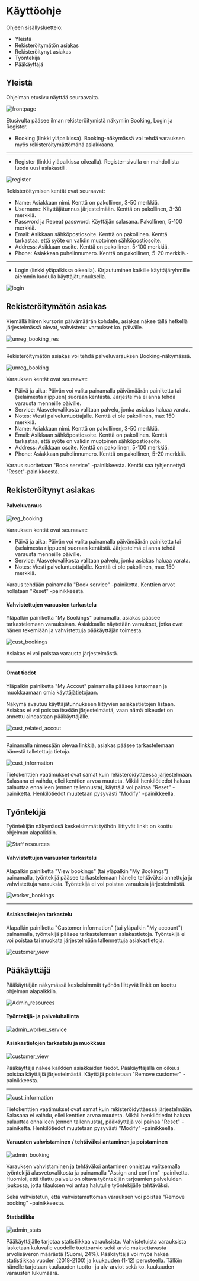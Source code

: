 # Käyttöohje

Ohjeen sisällysluettelo:
- Yleistä
- Rekisteröitymätön asiakas
- Rekisteröitynyt asiakas
- Työntekijä
- Pääkäyttäjä

## Yleistä

Ohjelman etusivu näyttää seuraavalta.

![frontpage](https://github.com/sokkanen/TSOHA_OL_Booking/blob/master/documentation/Images/frontpage.jpg)

Etusivulta pääsee ilman rekisteröitymistä näkymiin Booking, Login ja Register.

* Booking (linkki yläpalkissa). Booking-näkymässä voi tehdä varauksen myös rekisteröitymättömänä asiakkaana.
___________
* Register (linkki yläpalkissa oikealla). Register-sivulla on mahdollista luoda uusi asiakastili.

![register](https://github.com/sokkanen/TSOHA_OL_Booking/blob/master/documentation/Images/register.jpg)

Rekisteröitymisen kentät ovat seuraavat:
* Name: Asiakkaan nimi. Kenttä on pakollinen, 3-50 merkkiä.
* Username: Käyttäjätunnus järjestelmään. Kenttä on pakollinen, 3-30 merkkiä.
* Password ja Repeat password: Käyttäjän salasana. Pakollinen, 5-100 merkkiä.
* Email: Asikkaan sähköpostiosoite. Kenttä on pakollinen. Kenttä tarkastaa, että syöte on validin muotoinen sähköpostiosoite.
* Address: Asikkaan osoite. Kenttä on pakollinen. 5-100 merkkiä.
* Phone: Asiakkaan puhelinnumero. Kenttä on pakollinen, 5-20 merkkiä.-
___________
* Login (linkki yläpalkissa oikealla). Kirjautuminen kaikille käyttäjäryhmille aiemmin luodulla käyttäjätunnuksella.

![login](https://github.com/sokkanen/TSOHA_OL_Booking/blob/master/documentation/Images/login.jpg)

## Rekisteröitymätön asiakas

Viemällä hiiren kursorin päivämäärän kohdalle, asiakas näkee tällä hetkellä järjestelmässä olevat, vahvistetut varaukset ko. päivälle.

![unreg_booking_res](https://github.com/sokkanen/TSOHA_OL_Booking/blob/master/documentation/Images/unreg_booking_res.jpg)
__________
Rekisteröitymätön asiakas voi tehdä palveluvarauksen Booking-näkymässä.

![unreg_booking](https://github.com/sokkanen/TSOHA_OL_Booking/blob/master/documentation/Images/unreg_booking.jpg)

Varauksen kentät ovat seuraavat:
* Päivä ja aika: Päivän voi valita painamalla päivämäärän painiketta tai (selaimesta riippuen) suoraan kentästä. Järjestelmä ei anna tehdä varausta menneille päiville.
* Service: Alasvetovalikosta valitaan palvelu, jonka asiakas haluaa varata.
* Notes: Viesti palveluntuottajalle. Kenttä ei ole pakollinen, max 150 merkkiä.
* Name: Asiakkaan nimi. Kenttä on pakollinen, 3-50 merkkiä.
* Email: Asikkaan sähköpostiosoite. Kenttä on pakollinen. Kenttä tarkastaa, että syöte on validin muotoinen sähköpostiosoite.
* Address: Asikkaan osoite. Kenttä on pakollinen, 5-100 merkkiä.
* Phone: Asiakkaan puhelinnumero. Kenttä on pakollinen, 5-20 merkkiä.

Varaus suoritetaan "Book service" -painikkeesta. Kentät saa tyhjennettyä "Reset"-painikkeesta.

## Rekisteröitynyt asiakas

#### Palveluvaraus

![reg_booking](https://github.com/sokkanen/TSOHA_OL_Booking/blob/master/documentation/Images/reg_booking.jpg)

Varauksen kentät ovat seuraavat:
* Päivä ja aika: Päivän voi valita painamalla päivämäärän painiketta tai (selaimesta riippuen) suoraan kentästä. Järjestelmä ei anna tehdä varausta menneille päiville.
* Service: Alasvetovalikosta valitaan palvelu, jonka asiakas haluaa varata.
* Notes: Viesti palveluntuottajalle. Kenttä ei ole pakollinen, max 150 merkkiä.

Varaus tehdään painamalla "Book service" -painiketta. Kenttien arvot nollataan "Reset" -painikkeesta.

#### Vahvistettujen varausten tarkastelu

Yläpalkin painiketta "My Bookings" painamalla, asiakas pääsee tarkastelemaan varauksiaan. Asiakkaalle näytetään varaukset, jotka ovat hänen tekemiään ja vahvistettuja pääkäyttäjän toimesta.

![cust_bookings](https://github.com/sokkanen/TSOHA_OL_Booking/blob/master/documentation/Images/cust_bookings.jpg)

Asiakas ei voi poistaa varausta järjestelmästä.

_______

#### Omat tiedot

Yläpalkin painiketta "My Accout" painamalla pääsee katsomaan ja muokkaamaan omia käyttäjätietojaan.

Näkymä avautuu käyttäjätunnukseen liittyvien asiakastietojen listaan. Asiakas ei voi poistaa itseään järjestelmästä, vaan nämä oikeudet on annettu ainoastaan pääkäyttäjälle.

![cust_related_accout](https://github.com/sokkanen/TSOHA_OL_Booking/blob/master/documentation/Images/cust_related_account.jpg)
___________
Painamalla nimessään olevaa linkkiä, asiakas pääsee tarkastelemaan hänestä talletettuja tietoja. 

![cust_information](https://github.com/sokkanen/TSOHA_OL_Booking/blob/master/documentation/Images/cust_info.jpg)

Tietokenttien vaatimukset ovat samat kuin rekisteröidyttäessä järjestelmään. Salasana ei vaihdu, ellei kenttien arvoa muuteta. Mikäli henkilötiedot haluaa palauttaa ennalleen (ennen tallennusta), käyttäjä voi painaa "Reset" -painiketta. Henkilötiedot muutetaan pysyvästi "Modify" -painikkeella.

## Työntekijä

Työntekijän näkymässä keskeisimmät työhön liittyvät linkit on koottu ohjelman alapalkkiin.

![Staff resources](https://github.com/sokkanen/TSOHA_OL_Booking/blob/master/documentation/Images/staff_resources.jpg)

#### Vahvistettujen varausten tarkastelu

Alapalkin painiketta "View bookings" (tai yläpalkin "My Bookings") painamalla, työntekijä pääsee tarkastelemaan hänelle tehtäväksi annettuja ja vahvistettuja varauksia. Työntekijä ei voi poistaa varauksia järjestelmästä.

![worker_bookings](https://github.com/sokkanen/TSOHA_OL_Booking/blob/master/documentation/Images/worker_bookings.jpg)
_________
#### Asiakastietojen tarkastelu

Alapalkin painiketta "Customer information" (tai yläpalkin "My account") painamalla, työntekijä pääsee tarkastelemaan asiakastietoja. Työntekijä ei voi poistaa tai muokata järjestelmään tallennettuja asiakastietoja.

![customer_view](https://github.com/sokkanen/TSOHA_OL_Booking/blob/master/documentation/Images/customer_view.jpg)

## Pääkäyttäjä

Pääkäyttäjän näkymässä keskeisimmät työhön liittyvät linkit on koottu ohjelman alapalkkiin.

![Admin_resources](https://github.com/sokkanen/TSOHA_OL_Booking/blob/master/documentation/Images/admin_resources.jpg)

#### Työntekijä- ja palveluhallinta

![admin_worker_service](https://github.com/sokkanen/TSOHA_OL_Booking/blob/master/documentation/Images/admin_workerservice.jpg)

#### Asiakastietojen tarkastelu ja muokkaus

![customer_view](https://github.com/sokkanen/TSOHA_OL_Booking/blob/master/documentation/Images/customer_view.jpg)

Pääkäyttäjä näkee kaikkien asiakkaiden tiedot. Pääkäyttäjällä on oikeus poistaa käyttäjiä järjestelmästä. Käyttäjä poistetaan "Remove customer" -painikkeesta.
________

![cust_information](https://github.com/sokkanen/TSOHA_OL_Booking/blob/master/documentation/Images/cust_info.jpg)

Tietokenttien vaatimukset ovat samat kuin rekisteröidyttäessä järjestelmään. Salasana ei vaihdu, ellei kenttien arvoa muuteta. Mikäli henkilötiedot haluaa palauttaa ennalleen (ennen tallennusta), pääkäyttäjä voi painaa "Reset" -painiketta. Henkilötiedot muutetaan pysyvästi "Modify" -painikkeella.

#### Varausten vahvistaminen / tehtäväksi antaminen ja poistaminen

![admin_booking](https://github.com/sokkanen/TSOHA_OL_Booking/blob/master/documentation/Images/admin_booking.jpg)

Varauksen vahvistaminen ja tehtäväksi antaminen onnistuu valitsemalla työntekijä alasvetovalikosta ja painamalla "Assign and confirm" -painiketta. Huomioi, että tilattu palvelu on oltava työntekijän tarjoamien palveluiden joukossa, jotta tilauksen voi antaa halutulle työntekijälle tehtäväksi.

Sekä vahvistetun, että vahvistamattoman varauksen voi poistaa "Remove booking" -painikkeesta.

#### Statistiikka

![admin_stats](https://github.com/sokkanen/TSOHA_OL_Booking/blob/master/documentation/Images/admin_stats.jpg)

Pääkäyttäjälle tarjotaa statistiikkaa varauksista. Vahvistetuista varauksista lasketaan kuluvalle vuodelle tuottoarvio sekä arvio maksettavasta arvolisäveron määrästä (Suomi, 24%). Pääkäyttäjä voi myös hakea statistiikkaa vuoden (2018-2100) ja kuukauden (1-12) perusteella. Tällöin hänelle tarjotaan kuukauden tuotto- ja alv-arviot sekä ko. kuukauden varausten lukumäärä.

